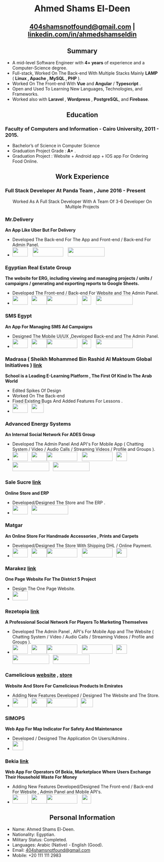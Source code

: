 # <center>Ahmed Shams El-Deen</center>
## <center>[404shamsnotfound@gmail.com](mailto:%20404shamsnotfound@gmail.com)  |  [linkedin.com/in/ahmedshamseldin](https://www.linkedin.com/in/ahmedshamseldin/)</center>
## <center>Summary</center>

 - A mid-level Software Engineer with **4+ years** of experience and a Computer-Science degree.
 -  Full-stack, Worked On The Back-end With Multiple Stacks Mainly **LAMP** ( **Linux , Apache , MySQL , PHP** ).
 -  Worked On The Front-end With **Vue** and **Angular** / **Typescript** .
 -  Open and Used To Learning New Languages, Technologies, and Frameworks.
 -  Worked also with **Laravel** , **Wordpress** , **PostgreSQL**, and **Firebase**.

## <center>Education</center>
### Faculty of Computers and Information - Cairo University, 2011 -   2015. 
 - Bachelor’s of Science in Computer Science
- Graduation Project Grade : **A+** .
- Graduation Project : Website + Android app + IOS app For Ordering Food Online.

## <center>Work Experience </center>

### Full Stack Developer At Panda Team , June 2016 - Present 
<center>Worked As A Full Stack Developer With A Team Of 3-6 Developer On Multiple Projects</center>

### Mr.Delivery
**An App Like Uber But For Delivery**

 - Developed The Back-end For The App and Front-end / Back-end For Admin Panel.
- <img src="https://www.php.net//images/logos/new-php-logo.svg" width="50" height="30"> &nbsp;&nbsp;   <img src="https://www.gstatic.com/devrel-devsite/prod/v29345390480661f31f1340a20aede1ba9b8f625badf7470697c2e7672c91fc58/firebase/images/lockup.png" width="100" height="30">  &nbsp;&nbsp;  <img src="https://files.readme.io/6110aa5-small-onesignal_copy.png" width="120" height="30">

### Egyptian Real Estate Group
**The website for ERG, including viewing and managing projects / units / campaigns / generating and exporting reports to Google Sheets.**

 - Developed The Front-end / Back-end For Website and The Admin Panel.
-  <img src="https://www.php.net//images/logos/new-php-logo.svg" width="50" height="30"> &nbsp;&nbsp;<img src="https://laravel.com/img/logomark.min.svg" width="50" height="30"><img src="https://laravel.com/img/logotype.min.svg" width="100" height="30"> &nbsp;&nbsp;   <img src="https://camo.githubusercontent.com/c8f91d18976e27123643a926a2588b8d931a0292fd0b6532c3155379e8591629/68747470733a2f2f7675656a732e6f72672f696d616765732f6c6f676f2e706e67" width="30" height="30"> &nbsp;&nbsp;   <img src="https://www.adobe.com/content/dam/cc/us/en/products/xd/home/XD_lockup.svg" width="120" height="30">
### SMS Egypt
**An App For Managing SMS Ad Campaigns**

 - Designed The Mobile UI/UX ,Developed Back-end and The Admin Panel.
-  <img src="https://www.php.net//images/logos/new-php-logo.svg" width="50" height="30"> &nbsp;&nbsp;<img src="https://laravel.com/img/logomark.min.svg" width="50" height="30"><img src="https://laravel.com/img/logotype.min.svg" width="100" height="30"> &nbsp;&nbsp;   <img src="https://camo.githubusercontent.com/c8f91d18976e27123643a926a2588b8d931a0292fd0b6532c3155379e8591629/68747470733a2f2f7675656a732e6f72672f696d616765732f6c6f676f2e706e67" width="30" height="30"> &nbsp;&nbsp;   <img src="https://www.adobe.com/content/dam/cc/us/en/products/xd/home/XD_lockup.svg" width="120" height="30">
### Madrasa ( Sheikh Mohammed Bin Rashid Al Maktoum Global Initiatives )  [link](https://madrasa.org/)
**School is a Leading E-Learning Platform , The First Of Kind In The Arab World**

 - Edited Spikes Of Design
 - Worked On The Back-end
 - Fixed Existing Bugs And Added Features For Lessons .
-  <img src="https://www.php.net//images/logos/new-php-logo.svg" width="50" height="30"> &nbsp;&nbsp;<img src="https://upload.wikimedia.org/wikipedia/commons/thumb/9/98/WordPress_blue_logo.svg/1024px-WordPress_blue_logo.svg.png" width="40" height="30">


### Advanced Energy Systems
**An Internal Social Network For ADES Group**

 - Developed The Admin Panel And API's For Mobile App ( Chatting System / Video / Audio Calls / Streaming Videos / Profile and Groups ).
-  <img src="https://www.php.net//images/logos/new-php-logo.svg" width="50" height="30"> &nbsp;&nbsp;<img src="https://laravel.com/img/logomark.min.svg" width="50" height="30"><img src="https://laravel.com/img/logotype.min.svg" width="100" height="30">  &nbsp;&nbsp;   <img src="https://www.gstatic.com/devrel-devsite/prod/v29345390480661f31f1340a20aede1ba9b8f625badf7470697c2e7672c91fc58/firebase/images/lockup.png" width="100" height="30">&nbsp;&nbsp;   <img src="https://raw.githubusercontent.com/angular/angular/master/aio/src/assets/images/logos/angular/angular.png" width="35" height="30">&nbsp;&nbsp; <img src="https://www.gstatic.com/devrel-devsite/prod/v29345390480661f31f1340a20aede1ba9b8f625badf7470697c2e7672c91fc58/webrtc/images/lockup.svg" width="120" height="30">&nbsp;&nbsp;   <img src="https://www.adobe.com/content/dam/cc/us/en/products/xd/home/XD_lockup.svg" width="120" height="30">



### Sale Sucre [link](https://salesucre.com/)
**Online Store and ERP**

 - Developed/Designed The Store and The ERP .
-  <img src="https://www.php.net//images/logos/new-php-logo.svg" width="50" height="30"> &nbsp;&nbsp;<img src="https://upload.wikimedia.org/wikipedia/commons/thumb/f/fd/JQuery-Logo.svg/1280px-JQuery-Logo.svg.png" width="120" height="30">

### Matgar
**An Online Store For Handmade Accessories , Prints and Carpets**

 - Developed/Designed The Store With Shipping DHL / Online Payment.
-  <img src="https://www.php.net//images/logos/new-php-logo.svg" width="50" height="30"> &nbsp;&nbsp;<img src="https://laravel.com/img/logomark.min.svg" width="50" height="30"><img src="https://laravel.com/img/logotype.min.svg" width="100" height="30">  &nbsp;&nbsp;   <img src="https://www.gstatic.com/devrel-devsite/prod/v29345390480661f31f1340a20aede1ba9b8f625badf7470697c2e7672c91fc58/firebase/images/lockup.png" width="100" height="30">&nbsp;&nbsp;   <img src="https://raw.githubusercontent.com/angular/angular/master/aio/src/assets/images/logos/angular/angular.png" width="35" height="30">
### Marakez [link](http://www.marakez-projects.com/)
**One Page Website For The District 5 Project**

 - Design The One Page Website.
-  <img src="https://www.php.net//images/logos/new-php-logo.svg" width="50" height="30">

### Rezetopia [link](https://www.rezetopia.com/)
**A Professional Social Network For Players To Marketing Themselves**

 - Developed The Admin Panel , API's For Mobile App and The Website ( Chatting System / Video / Audio Calls / Streaming Videos / Profile and Groups ).
-  <img src="https://www.php.net//images/logos/new-php-logo.svg" width="50" height="30"> &nbsp;&nbsp;<img src="https://laravel.com/img/logomark.min.svg" width="50" height="30"><img src="https://laravel.com/img/logotype.min.svg" width="100" height="30">  &nbsp;&nbsp;   <img src="https://www.gstatic.com/devrel-devsite/prod/v29345390480661f31f1340a20aede1ba9b8f625badf7470697c2e7672c91fc58/firebase/images/lockup.png" width="100" height="30">&nbsp;&nbsp;   <img src="https://raw.githubusercontent.com/angular/angular/master/aio/src/assets/images/logos/angular/angular.png" width="35" height="30">&nbsp;&nbsp; <img src="https://www.gstatic.com/devrel-devsite/prod/v29345390480661f31f1340a20aede1ba9b8f625badf7470697c2e7672c91fc58/webrtc/images/lockup.svg" width="120" height="30">&nbsp;&nbsp;   <img src="https://www.adobe.com/content/dam/cc/us/en/products/xd/home/XD_lockup.svg" width="120" height="30">

### Camelicious [website](https://camelicious.com) , [store](https://store.camelicious.com/)
**Website And Store For Camelicious Products In Emirates**

 - Adding New Features Developed / Designed The Website and The Store.
-  <img src="https://www.php.net//images/logos/new-php-logo.svg" width="50" height="30"> &nbsp;&nbsp;<img src="https://laravel.com/img/logomark.min.svg" width="50" height="30"><img src="https://laravel.com/img/logotype.min.svg" width="100" height="30"> &nbsp;&nbsp;<img src="https://upload.wikimedia.org/wikipedia/commons/thumb/9/98/WordPress_blue_logo.svg/1024px-WordPress_blue_logo.svg.png" width="40" height="30">
### SIMOPS
**Web App For Map Indicator For Safety And Maintenance**

 - Developed / Designed The Application On Users/Admins .
-    <img src="https://raw.githubusercontent.com/angular/angular/master/aio/src/assets/images/logos/angular/angular.png" width="35" height="30">
### Bekia [link](https://www.bekia-egypt.com/)
**Web App For Operators Of Bekia, Marketplace Where Users Exchange Their Household Waste For Money**

 - Adding New Features Developed/Designed  The Front-end / Back-end For Website , Admin Panel and Mobile API's.
-  <img src="https://www.php.net//images/logos/new-php-logo.svg" width="50" height="30"> &nbsp;&nbsp;<img src="https://laravel.com/img/logomark.min.svg" width="50" height="30"><img src="https://laravel.com/img/logotype.min.svg" width="100" height="30"> &nbsp;&nbsp;   <img src="https://camo.githubusercontent.com/c8f91d18976e27123643a926a2588b8d931a0292fd0b6532c3155379e8591629/68747470733a2f2f7675656a732e6f72672f696d616765732f6c6f676f2e706e67" width="30" height="30"> 


## <center> Personal Information</center>
- Name: Ahmed Shams El-Deen.
 - Nationality: Egyptian.
 - Military Status: Completed.
 - Languages: Arabic (Native) - English (Good).
 - Email: 404shamsnotfound@gmail.com
 - Mobile: +20 111 111 2983
